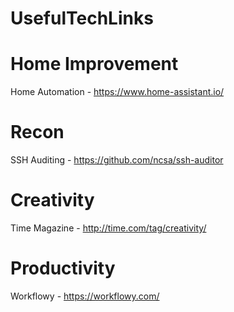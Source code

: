 # UsefulTechLinks


# Home Improvement
Home Automation - https://www.home-assistant.io/

# Recon

SSH Auditing - https://github.com/ncsa/ssh-auditor

# Creativity 

Time Magazine - http://time.com/tag/creativity/

# Productivity

Workflowy - https://workflowy.com/
